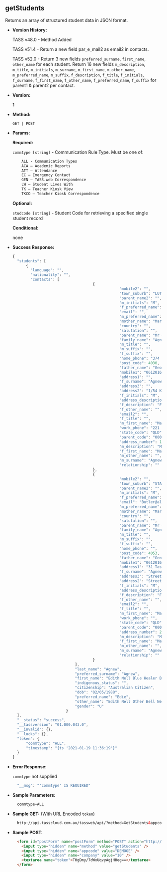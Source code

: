 **getStudents**
----
  Returns an array of structured student data in JSON format.

* **Version History:**

    TASS v48.0 - Method Added

    TASS v51.4 - Return a new field par_e_mail2 as email2 in contacts.

    TASS v52.0 - Return 3 new fields `preferred_surname`, `first_name`, `other_name` for each student. Return 16 new fields `m_description`, `m_title`, `m_initials`, `m_surname`, `m_first_name`, `m_other_name`, `m_preferred_name`, `m_suffix`, `f_description`, `f_title`, `f_initials`, `f_surname`, `f_first_name`, `f_other_name`, `f_preferred_name`, `f_suffix` for parent1 & parent2 per contact.

* **Version:**

  1

* **Method:**

  `GET | POST`
  
*  **Params:**

   **Required:**
 
   `commtype [string]` - Communication Rule Type. Must be one of:
    ```HTML
        ALL - Communication Types
        ACA – Academic Reports
        ATT – Attendance
        EC – Emergency Contact
        GEN – TASS.web Correspondence
        LW – Student Lives With
        TK – Teacher Kiosk View
        TKCO – Teacher Kiosk Correspondence
    ```                       

   **Optional:**

   `studcode [string]` - Student Code for retrieving a specified single student record

   **Conditional:**

   none

* **Success Response:**

    ```javascript
    {
      "students": [
          {
            "language": "",
            "nationality": "",
            "contacts": [
										{
													"mobile2": "",
													"town_suburb": "LUTWYCHE",
													"parent_name2": "",
													"m_initials": "M",
													"f_preferred_name": "Mary",
													"email": "",
													"m_preferred_name": "Mary",
													"mother_name": "Mary Agnew",
													"country": "",
													"salutation": "",
													"parent_name": "Mr & Mrs G. Agnew",
													"family_name": "Agnew",
													"m_title": "",
													"m_suffix": "",
													"f_suffix": "",
													"home_phone": "374 2252",
													"post_code": 4030,
													"father_name": "George Agnew",
													"mobile1": "0612016500",
													"address1": "",
													"f_surname": "Agnew",
													"address3": "",
													"address2": "1/54 Kitchener Road",
													"f_initials": "M",
													"address_description": "Postal",
													"f_description": "Father/Parent 2",
													"f_other_name": "",
													"email2": "",
													"f_title": "",
													"m_first_name": "Mary",
													"work_phone": "221 9898",
													"state_code": "QLD",
													"parent_code": "000003",
													"address_number": 1,
													"m_description": "Mother/Parent 1",
													"f_first_name": "Mary",
													"m_other_name": "",
													"m_surname": "Agnew",
													"relationship": ""
										},
										{
													"mobile2": "",
													"town_suburb": "STAFFORD HEIGHTS",
													"parent_name2": "",
													"m_initials": "M",
													"f_preferred_name": "Mary",
													"email": "Butler@alphabus.com.au",
													"m_preferred_name": "Mary",
													"mother_name": "Mary Agnew",
													"country": "",
													"salutation": "",
													"parent_name": "Mr & Mrs G Butler",
													"family_name": "Agnew",
													"m_title": "",
													"m_suffix": "",
													"f_suffix": "",
													"home_phone": "",
													"post_code": 4053,
													"father_name": "George Agnew",
													"mobile1": "0612016500",
													"address1": "31 Tasman St",
													"f_surname": "Agnew",
													"address3": "Street3",
													"address2": "Street 2",
													"f_initials": "M",
													"address_description": "Residential",
													"f_description": "Father/Parent 2",
													"f_other_name": "",
													"email2": "",
													"f_title": "",
													"m_first_name": "Mary",
													"work_phone": "",
													"state_code": "QLD",
													"parent_code": "000003",
													"address_number": 2,
													"m_description": "Mother/Parent 1",
													"f_first_name": "Mary",
													"m_other_name": "",
													"m_surname": "Agnew",
													"relationship": ""
										}
								],
								"last_name": "Agnew",
								"preferred_surname": "Agnew",
								"first_name": "Edith Nell Blue Healer Bitzer",
								"indigenous_status": "",
								"citizenship": "Australian Citizen",
								"dob": "02/05/1988",
								"preferred_name": "Edie",
								"other_name": "Edith Nell Other Bell Nell",
								"gender": "U"
							}
      ],
      "__status": "success",
      "__tassversion": "01.000.043.0",
      "__invalid": {},
      "__locks": {},
      "token": {
          "commtype": "ALL",
          "timestamp": "{ts '2021-01-19 11:36:19'}"
      }
    }
    ```
 
* **Error Response:**

    `commtype` not supplied
    ```javascript
      "__msg": "'commtype' IS REQUIRED"
    ```
    
* **Sample Parameters:**

  ```javascript
    commtype=ALL
  ```

* **Sample GET:** (With URL Encoded `token`)

  ```HTML
    http://api.tasscloud.com.au/tassweb/api/?method=GetStudents&appcode=DEMOOE&company=10&token=THgDmy%2F7dWxUqvyAgjHHeg%3D%3D
  ```
  
* **Sample POST:**

  ```HTML
    <form id="postForm" name="postForm" method="POST" action="http://api.tasscloud.com.au/tassweb/api/">
      <input type="hidden" name="method" value="getStudents" />
      <input type="hidden" name="appcode" value="DEMOOE" />
      <input type="hidden" name="company" value="10" />
      <textarea name="token">THgDmy/7dWxUqvyAgjHHeg==</textarea>
    </form>
  ```
